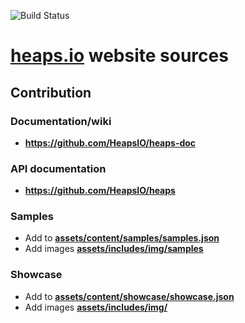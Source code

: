 ![Build Status](https://github.com/HeapsIO/heaps.io/actions/workflows/main.yaml/badge.svg)

# [heaps.io](https://heaps.io) website sources

## Contribution

### Documentation/wiki

 * **<https://github.com/HeapsIO/heaps-doc>**

### API documentation

 * **<https://github.com/HeapsIO/heaps>**

### Samples

 * Add to **[assets/content/samples/samples.json](./assets/content/samples/samples.json)**  
 * Add images **[assets/includes/img/samples](./assets/includes/img/samples)**

### Showcase

 * Add to **[assets/content/showcase/showcase.json](./assets/content/showcase/showcase.json)**  
 * Add images **[assets/includes/img/](./assets/includes/img/)**
